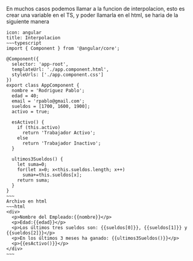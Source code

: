 En muchos casos podemos llamar a la funcion de interpolacion, esto es crear una variable en el TS, y poder llamarla en el html, se haria de la siguiente manera 

```ad-info
icon: angular
title: Interpolacion
~~~typescript
import { Component } from '@angular/core';

@Component({
  selector: 'app-root',
  templateUrl: './app.component.html',
  styleUrls: ['./app.component.css']
})
export class AppComponent {
  nombre = 'Rodriguez Pablo';
  edad = 40;
  email = 'rpablo@gmail.com';
  sueldos = [1700, 1600, 1900];
  activo = true;

  esActivo() {
    if (this.activo)
      return 'Trabajador Activo';
    else
      return 'Trabajador Inactivo';
  }

  ultimos3Sueldos() {
    let suma=0;
    for(let x=0; x<this.sueldos.length; x++)
      suma+=this.sueldos[x];
    return suma;
  }
}
~~~
Archivo en html
~~~html
<div>
  <p>Nombre del Empleado:{{nombre}}</p>
  <p>Edad:{{edad}}</p>  
  <p>Los últimos tres sueldos son: {{sueldos[0]}}, {{sueldos[1]}} y {{sueldos[2]}}</p>
  <p>En los últimos 3 meses ha ganado: {{ultimos3Sueldos()}}</p>
  <p>{{esActivo()}}</p>
</div>
~~~


```

